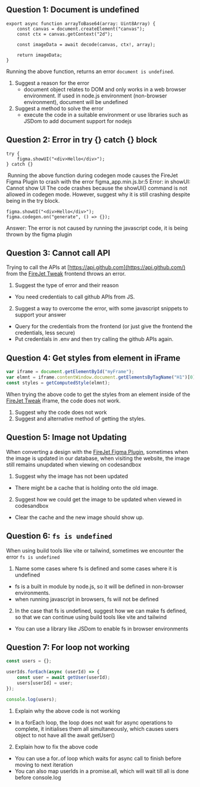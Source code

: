 ## Question 1: Document is undefined

```tsx
export async function arrayToBase64(array: Uint8Array) {
	const canvas = document.createElement("canvas");
	const ctx = canvas.getContext("2d");

	const imageData = await decode(canvas, ctx!, array);

	return imageData;
}
```

Running the above function, returns an error `document is undefined`.

1. Suggest a reason for the error
   - document object relates to DOM and only works in a web browser environment. If used in node.js environment (non-browser environment), document will be undefined
2. Suggest a method to solve the error
   - execute the code in a suitable environment or use libraries such as JSDom to add document support for nodejs

## Question 2: Error in try {} catch {} block

```tsx
try {
	figma.showUI("<div>Hello</div>");
} catch {}
```

​
Running the above function during codegen mode causes the FireJet Figma Plugin to crash with the error figma_app.min.js.br:5 Error: in showUI: Cannot show UI
The code crashes because the showUI() command is not allowed in codegen mode. However, suggest why it is still crashing despite being in the try block.

```tsx
figma.showUI("<div>Hello</div>");
figma.codegen.on("generate", () => {});
```

Answer: The error is not caused by running the javascript code, it is being thrown by the figma plugin

## Question 3: Cannot call API

Trying to call the APIs at [https://api.github.com](https://api.github.com/) from the [FireJet Tweak](https://www.firejet.io/tweak) frontend throws an error.

1. Suggest the type of error and their reason

- You need credentials to call github APIs from JS.

2. Suggest a way to overcome the error, with some javascript snippets to support your answer

- Query for the credentials from the frontend (or just give the frontend the credentials, less secure)
- Put credentials in .env and then try calling the github APIs again.

## Question 4: Get styles from element in iFrame

```jsx
var iframe = document.getElementById("myFrame");
var elmnt = iframe.contentWindow.document.getElementsByTagName("H1")[0];
const styles = getComputedStyle(elmnt);
```

When trying the above code to get the styles from an element inside of the [FireJet Tweak](https://www.notion.so/5cfbc0a680c04add998d28f5c253dd12?pvs=21) iframe, the code does not work.

1. Suggest why the code does not work
2. Suggest and alternative method of getting the styles.

## Question 5: Image not Updating

When converting a design with the [FireJet Figma Plugin](https://www.firejet.io/plugin), sometimes when the image is updated in our database, when visiting the website, the image still remains unupdated when viewing on codesandbox

1. Suggest why the image has not been updated

- There might be a cache that is holding onto the old image.

2. Suggest how we could get the image to be updated when viewed in codesandbox

- Clear the cache and the new image should show up.

## Question 6: `fs is undefined`

When using build tools like vite or tailwind, sometimes we encounter the error `fs is undefined`

1. Name some cases where fs is defined and some cases where it is undefined

- fs is a built in module by node.js, so it will be defined in non-browser environments.
- when running javascript in browsers, fs will not be defined

2. In the case that fs is undefined, suggest how we can make fs defined, so that we can continue using build tools like vite and tailwind

- You can use a library like JSDom to enable fs in browser environments

## Question 7: For loop not working

```jsx
const users = {};

userIds.forEach(async (userId) => {
	const user = await getUser(userId);
	users[userId] = user;
});

console.log(users);
```

1. Explain why the above code is not working

- In a forEach loop, the loop does not wait for async operations to complete, it initialises them all simultaneously, which causes users object to not have all the await getUser()

2. Explain how to fix the above code

- You can use a for..of loop which waits for async call to finish before moving to next iteration
- You can also map userIds in a promise.all, which will wait till all is done before console.log
